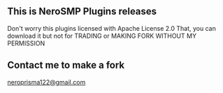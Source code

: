## This is NeroSMP Plugins releases
Don't worry this plugins licensed with Apache License 2.0 
That, you can download it but not for TRADING or MAKING FORK WITHOUT MY PERMISSION
## Contact me to make a fork
neroprisma122@gmail.com
